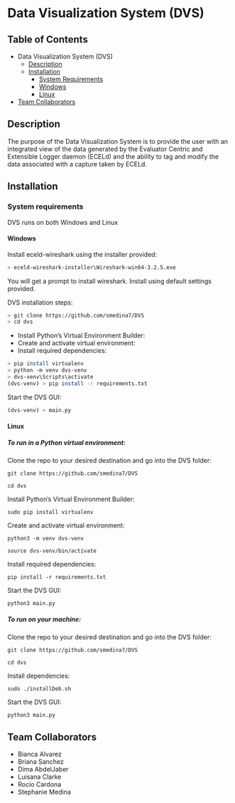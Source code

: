 # Data Visualization System (DVS)

## Table of Contents

* Data Visualization System (DVS)
  * [Description](https://github.com/smedina7/DVS#description)
  * [Installation](https://github.com/smedina7/DVS#installation)
    * [System Requirements](https://github.com/smedina7/DVS#system-requirements)
    * [Windows](https://github.com/smedina7/DVS#windows)
    * [Linux](https://github.com/smedina7/DVS#Linux)
* [Team Collaborators](https://github.com/smedina7/DVS#team-collaborators)
    
## Description
The purpose of the Data Visualization System is to provide the user with an integrated view of the data generated by the Evaluator Centric and Extensible Logger daemon (ECELd) and the ability to tag and modify the data associated with a capture taken by ECELd.  

## Installation

### System requirements
DVS runs on both Windows and Linux

#### Windows

Install eceld-wireshark using the installer provided:
```bash
> eceld-wireshark-installer\Wireshark-win64-3.2.5.exe
```
You will get a prompt to install wireshark. Install using default settings provided. 

DVS installation steps:

``` bash
> git clone https://github.com/smedina7/DVS
> cd dvs
```

- Install Python’s Virtual Environment Builder:
- Create and activate virtual environment:
- Install required dependencies:
``` bash
> pip install virtualenv
> python -m venv dvs-venv
> dvs-venv\Scripts\activate
(dvs-venv) > pip install -r requirements.txt
```

Start the DVS GUI:

``` bash 
(dvs-venv) > main.py 
```

#### Linux
##### To run in a Python virtual environment:

Clone the repo to your desired destination and go into the DVS folder: 

`git clone https://github.com/smedina7/DVS`


`cd dvs`

Install Python’s Virtual Environment Builder:

`sudo pip install virtualenv`

Create and activate virtual environment:

`python3 -m venv dvs-venv`

`source dvs-venv/bin/activate`

Install required dependencies:

`pip install -r requirements.txt`

Start the DVS GUI:

`python3 main.py`

##### To run on your machine:

Clone the repo to your desired destination and go into the DVS folder: 

`git clone https://github.com/smedina7/DVS`

`cd dvs`

Install dependencies:

`sudo ./installDeb.sh`

Start the DVS GUI:

`python3 main.py`

## Team Collaborators
  * Bianca Alvarez
  * Briana Sanchez
  * Dima AbdelJaber
  * Luisana Clarke
  * Rocio Cardona
  * Stephanie Medina
